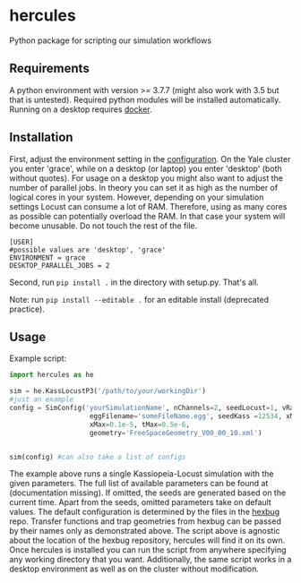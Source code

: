 # hercules
Python package for scripting our simulation workflows

## Requirements

A python environment with version >= 3.7.7 (might also work with 3.5 but that is untested). Required python modules will be installed automatically.
Running on a desktop requires [docker](https://www.docker.com/get-started).

## Installation

First, adjust the environment setting in the [configuration](./hercules/settings/config.ini). On the Yale cluster you enter 'grace', while on a desktop (or laptop) you enter 'desktop' (both without quotes). For usage on a desktop you might also want to adjust the number of parallel jobs. In theory you can set it as high as the number of logical cores in your system. However, depending on your simulation settings Locust can consume a lot of RAM. Therefore, using as many cores as possible can potentially overload the RAM. In that case your system will become unusable. Do not touch the rest of the file.
```
[USER]
#possible values are 'desktop', 'grace'
ENVIRONMENT = grace
DESKTOP_PARALLEL_JOBS = 2
```

Second, run `pip install .` in the directory with setup.py. That's all.

Note: run `pip install --editable .` for an editable install (deprecated practice).

## Usage

Example script:

```python
import hercules as he

sim = he.KassLocustP3('/path/to/your/workingDir')
#just an example
config = SimConfig('yourSimulationName', nChannels=2, seedLocust=1, vRange=7.0,
                    eggFilename='someFileName.egg', seedKass =12534, xMin=-0.1e-5, 
                    xMax=0.1e-5, tMax=0.5e-6,
                    geometry='FreeSpaceGeometry_V00_00_10.xml')


sim(config) #can also take a list of configs

```
The example above runs a single Kassiopeia-Locust simulation with the given parameters. The full list of available parameters can be found at (documentation missing). If omitted, the seeds are generated based on the current time. Apart from the seeds, omitted parameters take on default values. The default configuration is determined by the files in the [hexbug](https://github.com/project8/hexbug/tree/459dffe30eea7d8bab9ddff78b63fda5198041ad) repo. Transfer functions and trap geometries from hexbug can be passed by their names only as demonstrated above. The script above is agnostic about the location of the hexbug repository, hercules will find it on its own. Once hercules is installed you can run the script from anywhere specifying any working directory that you want. Additionally, the same script works in a desktop environment as well as on the cluster without modification. 
